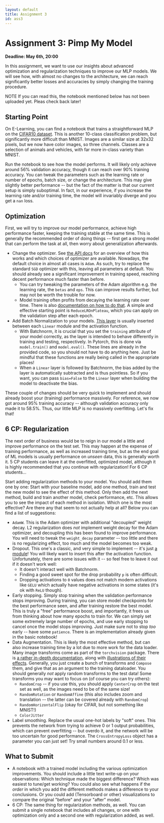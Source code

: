 ```yaml
---
layout: default
title: Assignment 3
id: ass3
---
```



# Assignment 3: Pimp My Model
**Deadline: May 6th, 20:00**

In this assignment, we want to use our insights about advanced optimization and regularization techniques to improve our
MLP models.
We will see how, with almost no changes to the architecture, we can reach significantly better losses and accuracies by
simply changing the training procedure.

NOTE If you can read this, the notebook mentioned below has not been uploaded yet.
Pleas check back later!


## Starting Point

On E-Learning, you can find a notebook that trains a straightforward MLP on the 
[CIFAR10 dataset](https://www.cs.toronto.edu/~kriz/cifar.html).
This is another 10-class classification problem, but significantly more difficult than MNIST.
Images are a similar size at 32x32 pixels, but we now have color images, so three channels.
Classes are a selection of animals and vehicles, with far more in-class variety than MNIST.

Run the notebook to see how the model performs.
It will likely only achieve around 56% validation accuracy, though it can reach over 90% training accuracy.
You can tweak the parameters such as the learning rate or number of epochs, batch size, or change the architecture.
This may give slightly better performance -- but the fact of the matter is that our current setup is simply suboptimal.
In fact, in our experience, if you increase the learning rate and/or training time, the model will invariably diverge
and you get a `nan` loss.


## Optimization

First, we will try to improve our model performance, achieve high performance faster, keeping the training stable at the
same time.
This is generally the recommended order of doing things -- first get a strong model that can perform the task at all,
then worry about generalization afterwards.

- Change the optimizer. 
See [the API docs](https://pytorch.org/docs/stable/optim.html) for an overview of how this works and which choices of
optimizer are available. Nowadays, the default choice in almost all cases is `Adam`.
As such, try to replace the standard `SGD` optimizer with this, leaving all parameters at default.
You should already see a significant improvement in training speed, reaching decent performance much faster than before.
  - You can try tweaking the parameters of the Adam algorithm e.g. the learning rate, the `betas` and `eps`. This can
  improve results further, but may not be worth the trouble for now.
  - Model training often profits from decaying the learning rate over time. 
  There is also
  [documentation on how to do that](https://pytorch.org/docs/stable/optim.html#how-to-adjust-learning-rate).
  A simple and effective starting point is `ReduceLROnPlateau`, which you can apply on the validation step after each
  epoch.
- Add Batch Normalization to your models. 
[This layer](https://pytorch.org/docs/stable/generated/torch.nn.BatchNorm1d.html) is usually inserted between each
`Linear` module and the activation function.
  - With Batchnorm, it is crucial that you set the `training` attribute of your model correctly, as the layer is 
  intended to behave differently in training and testing, respectively.
  In Pytorch, this is done via `model.train()` and `model.eval()`.
  These lines are already in the provided code, so you should not have to do anything here.
  Just be mindful that these functions are really being called in the appropriate places!
  - When a `Linear` layer is followed by Batchnorm, the bias added by the layer is automatically subtracted and is thus
  pointless.
  So if you want, you can pass `bias=False` to the `Linear` layer when building the model to deactivate the bias.

These couple of changes should be very quick to implement and should already boost your (training) performance 
massively.
For reference, we now got around 95% training accuracy -- although validation accuracy only made it to 58.5%.
Thus, our little MLP is no massively overfitting.
Let's fix that!


## 6 CP: Regularization

The next order of business would be to reign in our model a little and improve performance on the test set.
This may happen at the expense of training performance, as well as increased training time, but as the end goal of ML
models is usually performance on _unseen_ data, this is generally worth it.
5 CP students can leave it at the overfitted, optimized model, although it is highly recommended that you continue with
regularization! 
For 6 CP students...

Start adding regularization methods to your model.
You should add them one by one: 
Start with your baseline model, add one method, train and test the new model to see the effect of this method.
Only then add the next method, build and train another model, check performance, etc.
This allows you to see the impact of each method in isolation.
Which one is the most effective?
Are there any that seem to not actually help at all?
Below you can find a list of suggestions:

- `AdamW`. 
This is the Adam optimizer with additional "decoupled" weight decay. 
L2 regularization does _not_ implement weight decay for the Adam optimizer, and decoupling this has been found to
improve performance. 
You will need to tweak the `weight_decay` parameter -- too little and there is no regularizing effect, too much and the 
model becomes too weak.
- Dropout. 
This one's a classic, and very simple to implement -- it's just 
[a module](https://pytorch.org/docs/stable/generated/torch.nn.Dropout.html)!
You will likely want to insert this after the activation function.
Unfortunately, there are some issues with it -- so feel free to leave it out if it doesn't work well:
  - It doesn't interact well with Batchnorm.
  - Finding a good sweet spot for the drop probability `p` is often difficult.
  - Dropping activations to `0` values does not match modern activations like `GELU` which actually have negative
  activations in some states (it's ok with `ReLU` though).
- Early stopping.
Simply stop training when the validation performance stops improving.
During training, you can store model checkpoints for the best performance seen, and after training restore the best
model.
This is truly a "free" performance boost, and importantly, it frees us from thinking about how many epochs to train for.
We can simply set some extremely large number of epochs, and use early stopping to cancel once the model stops improving.
Just make sure not to stop _too_ early -- have some `patience`.
There is an implementation already given in the basic notebook!
- Data Augmentation. 
This is likely the most effective method, but can also increase training time by a lot due to more work for the data 
loader.
Many image transforms come as part of the `torchvision` package.
There is [a rather in-depth documentation](https://pytorch.org/vision/stable/transforms.html), along with
[illustrations of their effects](https://pytorch.org/vision/stable/auto_examples/transforms/plot_transforms_illustrations.html).
Generally, you just create a bunch of transforms and `Compose` them, and give that as an argument to the training dataloader.
You should generally _not_ apply random transforms to the test data!
Some transforms you may want to focus on (of course you can try others):
  - `RandomCrop` -- if you use this, you should apply `CenterCrop` on the test set as well, as the images need to be of
  the same size!
  - `RandomRotation` or `RandomAffine` (this also includes zoom and translation -- the latter can be covered already with
  `RandomCrop`)
  - `RandomHorizontalFlip` (okay for CIFAR, but not something like MNIST!)
  - `ColorJitter`
- Label smoothing. 
Replace the usual one-hot labels by "soft" ones. 
This prevents the network from trying to achieve 0 or 1 output probabilities, which can prevent overfitting -- but 
overdo it, and the network will be too uncertain for good performance. The `CrossEntropyLoss` object has a parameter
you can just set! Try small numbers around 0.1 or less.


## What to Submit
- A notebook with a trained model including the various optimization improvements.
You should include a little text write-up on your observations:
Which technique made the biggest difference?
Which was easiest to tune/get working?
You could also see what happens if the _order_ in which you add the different methods makes a difference to your
conclusions. 
Or you could add (Tensorboard or other) visualizations to compare the original "before" and your "after" model.
- 6 CP: The same thing for regularization methods, as well. 
You can submit a single notebook that includes all changes, or one with optimization only and a second one with 
regularization added, as well.
